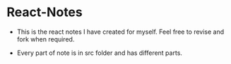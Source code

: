# React-Notes
- This is the react notes I have created for myself. Feel free to revise and fork when required.

- Every part of note is in src folder and has different parts. 
